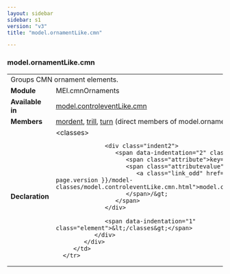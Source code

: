 ```yaml
---
layout: sidebar
sidebar: s1
version: "v3"
title: "model.ornamentLike.cmn"

---
```


<div class="classSpec model">
   <h3 id="model.ornamentLike.cmn">model.ornamentLike.cmn</h3>
   <table class="wovenodd">
      <tr>
         <td colspan="2" class="wovenodd-col2">Groups CMN ornament elements.</td>
      </tr>
      <tr>
         <td class="wovenodd-col1">
            <strong>Module</strong>
         </td>
         <td class="wovenodd-col2">MEI.cmnOrnaments</td>
      </tr>
      <tr>
         <td class="wovenodd-col1">
            <strong>Available in</strong>
         </td>
         <td class="wovenodd-col2">
            <div class="parent">
               <div>
                  <a class="link_odd_classSpec" href="/{{ site.baseurl }}/{{ page.version }}/model-classes/model.controleventLike.cmn.html">model.controleventLike.cmn</a>
               </div>
            </div>
         </td>
      </tr>
      <tr>
         <td class="wovenodd-col1">
            <strong>Members</strong>
         </td>
         <td class="wovenodd-col2">
            <div class="parent">
               <div>
                  <a class="link_odd_elementSpec" href="/{{ site.baseurl }}/{{ page.version }}/elements/mordent.html">mordent</a>, 
                  <a class="link_odd_elementSpec" href="/{{ site.baseurl }}/{{ page.version }}/elements/trill.html">trill</a>, 
                  <a class="link_odd_elementSpec" href="/{{ site.baseurl }}/{{ page.version }}/elements/turn.html">turn</a> (direct members of model.ornamentLike.cmn)
               </div>
            </div>
         </td>
      </tr>
      <tr>
         <td class="wovenodd-col1">
            <strong>Declaration</strong>
         </td>
         <td class="wovenodd-col2">
            <div xml:space="preserve" class="pre">
               <div class="indent1">
                  <span data-indentation="1" class="element">&lt;classes&gt;</span>
                  
                  <div class="indent2">
                     <span data-indentation="2" class="element">&lt;memberOf 
                        <span class="attribute">key=</span>
                        <span class="attributevalue">"
                           <a class="link_odd" href="/{{ site.baseurl }}/{{ page.version }}/model-classes/model.controleventLike.cmn.html">model.controleventLike.cmn</a>"
                        </span>/&gt;
                     </span>
                  </div>
                  
                  <span data-indentation="1" class="element">&lt;/classes&gt;</span>
               </div>
            </div>
         </td>
      </tr>
   </table>
</div>